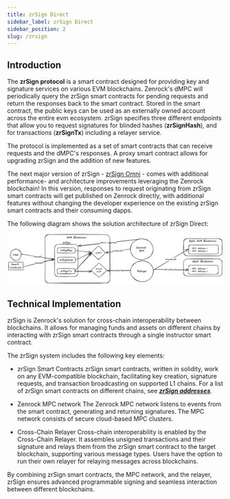 ```yaml
---
title: zrSign Direct
sidebar_label: zrSign Direct
sidebar_position: 2
slug: /zrsign
---
```


## Introduction

The **zrSign protocol** is a smart contract designed for providing key and signature services on various EVM blockchains.
Zenrock's dMPC will periodically query the zrSign smart contracts for pending requests and return the responses back to the smart contract. 
Stored in the smart contract, the public keys can be used as an externally owned account across the entire evm ecosystem.
zrSign specifies three different endpoints that allow you to request signatures for blinded hashes (**zrSignHash**), and for transactions (**zrSignTx**) including a relayer service. 

The protocol is implemented as a set of smart contracts that can receive requests and the dMPC's responses.
A proxy smart contract allows for upgrading zrSign and the addition of new features. 

The next major version of zrSign - [ zrSign Omni](zrSignOmni.md) - comes with additional performance- and architecture improvements leveraging the Zenrock blockchain! In this version, responses to request originating from zrSign smart contracts will get published on Zenrock directly, with additional features without changing the developer experience on the existing zrSign smart contracts and their consuming dapps. 

The following diagram shows the solution architecture of zrSign Direct:

![zrSign Architecture](../../../static/img/zrsign-architecture.png)

## Technical Implementation

zrSign is Zenrock's solution for cross-chain interoperability between blockchains. It allows for managing funds and assets on different chains by interacting with zrSign smart contracts through a single instructor smart contract.

The zrSign system includes the following key elements:

- zrSign Smart Contracts
    zrSign smart contracts, written in solidity, work on any EVM-compatible blockchain, facilitating key creation, signature requests, and transaction broadcasting on supported L1 chains. For a list of zrSign smart contracts on different chains, see ***[zrSign addresses](./addresses.md)***.

- Zenrock MPC network
    The Zenrock MPC network listens to events from the smart contract, generating and returning signatures. The MPC network consists of secure cloud-based MPC clusters.

- Cross-Chain Relayer
    Cross-chain interoperability is enabled by the Cross-Chain Relayer. It assembles unsigned transactions and their signature and relays them from the zrSign smart contract to the target blockchain, supporting various message types. Users have the option to run their own relayer for relaying messages across blockchains.

By combining zrSign smart contracts, the MPC network, and the relayer, zrSign ensures advanced programmable signing and seamless interaction between different blockchains.
